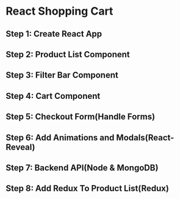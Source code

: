 # React Shopping Cart

## Step 1: Create React App

## Step 2: Product List Component

## Step 3: Filter Bar Component

## Step 4: Cart Component

## Step 5: Checkout Form(Handle Forms)

## Step 6: Add Animations and Modals(React-Reveal)

## Step 7: Backend API(Node & MongoDB)

## Step 8: Add Redux To Product List(Redux)
